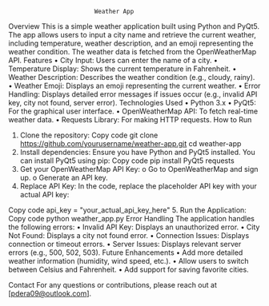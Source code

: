                             Weather App

Overview
This is a simple weather application built using Python and PyQt5. The app allows users to input a city name and retrieve the current weather, including temperature, weather description, and an emoji representing the weather condition. The weather data is fetched from the OpenWeatherMap API.
Features
•	City Input: Users can enter the name of a city.
•	Temperature Display: Shows the current temperature in Fahrenheit.
•	Weather Description: Describes the weather condition (e.g., cloudy, rainy).
•	Weather Emoji: Displays an emoji representing the current weather.
•	Error Handling: Displays detailed error messages if issues occur (e.g., invalid API key, city not found, server error).
Technologies Used
•	Python 3.x
•	PyQt5: For the graphical user interface.
•	OpenWeatherMap API: To fetch real-time weather data.
•	Requests Library: For making HTTP requests.
How to Run
1.	Clone the repository:
Copy code
git clone https://github.com/yourusername/weather-app.git
cd weather-app
2.	Install dependencies: Ensure you have Python and PyQt5 installed. You can install PyQt5 using pip:
Copy code
pip install PyQt5 requests
3.	Get your OpenWeatherMap API Key:
o	Go to OpenWeatherMap and sign up.
o	Generate an API key.
4.	Replace API Key: In the code, replace the placeholder API key with your actual API key:

Copy code
api_key = "your_actual_api_key_here"
5.	Run the Application:
Copy code
python weather_app.py
Error Handling
The application handles the following errors:
•	Invalid API Key: Displays an unauthorized error.
•	City Not Found: Displays a city not found error.
•	Connection Issues: Displays connection or timeout errors.
•	Server Issues: Displays relevant server errors (e.g., 500, 502, 503).
Future Enhancements
•	Add more detailed weather information (humidity, wind speed, etc.).
•	Allow users to switch between Celsius and Fahrenheit.
•	Add support for saving favorite cities.

Contact
For any questions or contributions, please reach out at [pdera09@outlook.com].
